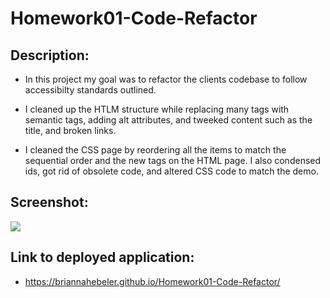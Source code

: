 # Homework01-Code-Refactor

## Description: ##

* In this project my goal was to refactor the clients codebase to follow accessibilty standards outlined. 

* I cleaned up the HTLM structure while replacing many tags with semantic tags, adding alt attributes, and tweeked content such as the title, and broken links. 

* I cleaned the CSS page by reordering all the items to match the sequential order and the new tags on the HTML page. I also condensed ids, got rid of obsolete code, and altered CSS code to match the demo.

## Screenshot: ##
![](assets/images/screencapture.png)

## Link to deployed application: ##
* https://briannahebeler.github.io/Homework01-Code-Refactor/